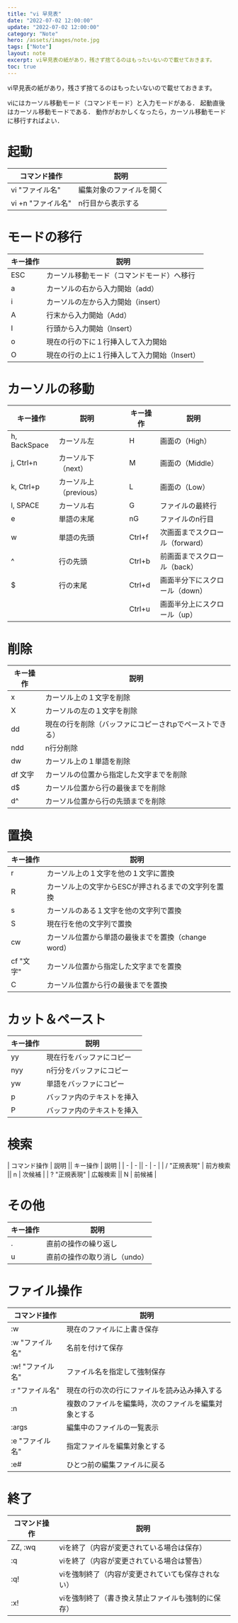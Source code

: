 ```yaml
---
title: "vi 早見表"
date: "2022-07-02 12:00:00"
update: "2022-07-02 12:00:00"
category: "Note"
hero: /assets/images/note.jpg
tags: ["Note"]
layout: note
excerpt: vi早見表の紙があり，残さず捨てるのはもったいないので載せておきます。
toc: true
---
```


vi早見表の紙があり，残さず捨てるのはもったいないので載せておきます。
<!--more-->

viにはカーソル移動モード（コマンドモード）と入力モードがある．
起動直後はカーソル移動モードである．
動作がおかしくなったら，カーソル移動モードに移行すればよい．

# 起動

| コマンド操作 | 説明 |
| - | - |
| vi "ファイル名" | 編集対象のファイルを開く |
| vi +n "ファイル名" | n行目から表示する |

# モードの移行

| キー操作 | 説明 |
| - | - |
| ESC | カーソル移動モード（コマンドモード）へ移行 |
| a | カーソルの右から入力開始（add） |
| i | カーソルの左から入力開始（insert） |
| A | 行末から入力開始（Add） |
| I | 行頭から入力開始（Insert） |
| o | 現在の行の下に１行挿入して入力開始 |
| O | 現在の行の上に１行挿入して入力開始（Insert） |

# カーソルの移動

| キー操作 | 説明 || キー操作 | 説明 |
| - | - |-| - | - |
| h, BackSpace | カーソル左 || H | 画面の（High） |
| j, Ctrl+n | カーソル下（next） || M | 画面の（Middle） |
| k, Ctrl+p | カーソル上（previous） || L | 画面の（Low） |
| l, SPACE | カーソル右 || G | ファイルの最終行 |
| e | 単語の末尾 || nG | ファイルのn行目 |
| w | 単語の先頭 || Ctrl+f | 次画面までスクロール（forward） |
| ^ | 行の先頭 || Ctrl+b | 前画面までスクロール（back） |
| $ | 行の末尾 || Ctrl+d | 画面半分下にスクロール（down） |
|  |  || Ctrl+u | 画面半分上にスクロール（up） |

# 削除

| キー操作 | 説明 |
| - | - |
| x | カーソル上の１文字を削除 |
| X | カーソルの左の１文字を削除 |
| dd | 現在の行を削除（バッファにコピーされpでペーストできる） |
| ndd | n行分削除 |
| dw | カーソル上の１単語を削除 |
| df 文字 | カーソルの位置から指定した文字までを削除 |
| d$ | カーソル位置から行の最後までを削除 |
| d^ | カーソル位置から行の先頭までを削除 |

# 置換

| キー操作 | 説明 |
| - | - |
| r | カーソル上の１文字を他の１文字に置換 |
| R | カーソル上の文字からESCが押されるまでの文字列を置換 |
| s | カーソルのある１文字を他の文字列で置換 |
| S | 現在行を他の文字列で置換 |
| cw | カーソル位置から単語の最後までを置換（change word） |
| cf "文字" | カーソル位置から指定した文字までを置換 |
| C | カーソル位置から行の最後までを置換 |

# カット＆ペースト

| キー操作 | 説明 |
| - | - |
| yy | 現在行をバッファにコピー |
| nyy | n行分をバッファにコピー |
| yw | 単語をバッファにコピー |
| p | バッファ内のテキストを挿入 |
| P | バッファ内のテキストを挿入 |

# 検索

| コマンド操作 | 説明 || キー操作 | 説明 |
| - | - || - | - |
| / "正規表現" | 前方検索 || n | 次候補 |
| ? "正規表現" | 広報検索 || N | 前候補 |

# その他

| キー操作 | 説明 |
| - | - |
| . | 直前の操作の繰り返し |
| u | 直前の操作の取り消し（undo） |

# ファイル操作

| コマンド操作 | 説明 |
| - | - |
| :w | 現在のファイルに上書き保存 |
| :w "ファイル名" | 名前を付けて保存 |
| :w! "ファイル名" | ファイル名を指定して強制保存 |
| :r "ファイル名" | 現在の行の次の行にファイルを読み込み挿入する |
| :n | 複数のファイルを編集時，次のファイルを編集対象とする |
| :args | 編集中のファイルの一覧表示 |
| :e "ファイル名" | 指定ファイルを編集対象とする |
| :e# | ひとつ前の編集ファイルに戻る |

# 終了

| コマンド操作 | 説明 |
| - | - |
| ZZ, :wq | viを終了（内容が変更されている場合は保存） |
| :q | viを終了（内容が変更されている場合は警告） |
| :q! | viを強制終了（内容が変更されていても保存されない） |
| :x! | viを強制終了（書き換え禁止ファイルも強制的に保存） |